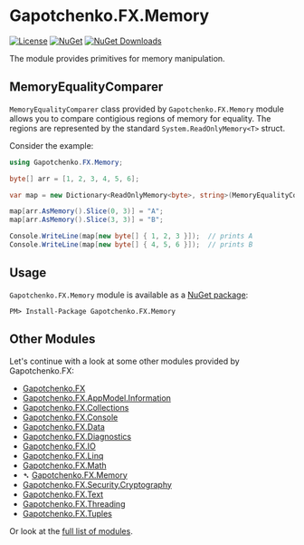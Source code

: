 ﻿# Gapotchenko.FX.Memory

[![License](https://img.shields.io/badge/license-MIT-green.svg)](../../../../LICENSE)
[![NuGet](https://img.shields.io/nuget/v/Gapotchenko.FX.Memory.svg)](https://www.nuget.org/packages/Gapotchenko.FX.Memory)
[![NuGet Downloads](https://img.shields.io/nuget/dt/Gapotchenko.FX.Memory.svg)](https://www.nuget.org/packages/Gapotchenko.FX.Memory)

The module provides primitives for memory manipulation.

## MemoryEqualityComparer

`MemoryEqualityComparer` class provided by `Gapotchenko.FX.Memory` module allows you to compare contigious regions of memory for equality.
The regions are represented by the standard `System.ReadOnlyMemory<T>` struct.

Consider the example:

``` C#
using Gapotchenko.FX.Memory;

byte[] arr = [1, 2, 3, 4, 5, 6];

var map = new Dictionary<ReadOnlyMemory<byte>, string>(MemoryEqualityComparer<byte>.Default);

map[arr.AsMemory().Slice(0, 3)] = "A";
map[arr.AsMemory().Slice(3, 3)] = "B";

Console.WriteLine(map[new byte[] { 1, 2, 3 }]);  // prints A
Console.WriteLine(map[new byte[] { 4, 5, 6 }]);  // prints B
```

## Usage

`Gapotchenko.FX.Memory` module is available as a [NuGet package](https://nuget.org/packages/Gapotchenko.FX.Memory):

```
PM> Install-Package Gapotchenko.FX.Memory
```

## Other Modules

Let's continue with a look at some other modules provided by Gapotchenko.FX:

- [Gapotchenko.FX](../Gapotchenko.FX#readme)
- [Gapotchenko.FX.AppModel.Information](../AppModel/Gapotchenko.FX.AppModel.Information#readme)
- [Gapotchenko.FX.Collections](../Gapotchenko.FX.Collections#readme)
- [Gapotchenko.FX.Console](../Gapotchenko.FX.Console#readme)
- [Gapotchenko.FX.Data](../Data/Encoding/Gapotchenko.FX.Data.Encoding#readme)
- [Gapotchenko.FX.Diagnostics](../Diagnostics/Gapotchenko.FX.Diagnostics.CommandLine#readme)
- [Gapotchenko.FX.IO](../Gapotchenko.FX.IO#readme)
- [Gapotchenko.FX.Linq](../Linq/Gapotchenko.FX.Linq#readme)
- [Gapotchenko.FX.Math](../Math/Gapotchenko.FX.Math#readme)
- &#x27B4; [Gapotchenko.FX.Memory](.#readme)
- [Gapotchenko.FX.Security.Cryptography](../Security/Gapotchenko.FX.Security.Cryptography#readme)
- [Gapotchenko.FX.Text](../Gapotchenko.FX.Text#readme)
- [Gapotchenko.FX.Threading](../Gapotchenko.FX.Threading#readme)
- [Gapotchenko.FX.Tuples](../Gapotchenko.FX.Tuples#readme)

Or look at the [full list of modules](../../..#readme).
